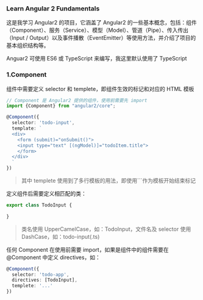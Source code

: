 ### Learn Angular 2 Fundamentals
这是我学习 Angular2 的项目，它涵盖了 Angular2 的一些基本概念，包括：组件（Component）、服务（Service）、模型（Model）、管道（Pipe）、传入传出（Input / Output）以及事件播散（EventEmitter）等使用方法，并介绍了项目的基本组织结构等。

Anguar2 可使用 ES6 或 TypeScript 来编写，我这里默认使用了 TypeScript

### 1.Component
组件中需要定义 selector 和 templete，即组件生效的标记和对应的 HTML 模板
```ts
// Component 是 Angular2 提供的组件，使用前需要先 import
import {Component} from "angular2/core";

@Component({
  selector: 'todo-input',
  template: `
  <div>
    <form (submit)="onSubmit()">
    <input type="text" [(ngModel)]="todoItem.title">
    </form>
  </div>
  `
})
```  
> 其中 templete 使用到了多行模板的用法，即使用`\``作为模板开始结束标记

定义组件后需要定义相匹配的类：
```ts
export class TodoInput {
  
}
```  
> 类名使用 UpperCamelCase，如：TodoInput，文件名及 selector 使用 DashCase，如：todo-input(.ts)

任何 Component 在使用前需要 import，如果是组件中的组件需要在 @Component 中定义 directives，如：
```ts
@Component({
  selector: 'todo-app',
  directives: [TodoInput],
  templete: '...'
})
```
